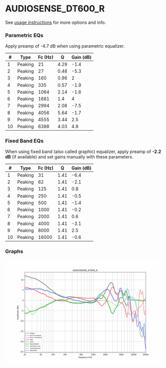 # AUDIOSENSE_DT600_R
See [usage instructions](https://github.com/jaakkopasanen/AutoEq#usage) for more options and info.

### Parametric EQs
Apply preamp of -4.7 dB when using parametric equalizer.

|   # | Type    |   Fc (Hz) |    Q |   Gain (dB) |
|-----|---------|-----------|------|-------------|
|   1 | Peaking |        21 | 4.29 |        -1.4 |
|   2 | Peaking |        27 | 0.48 |        -5.3 |
|   3 | Peaking |       160 | 0.96 |         2   |
|   4 | Peaking |       335 | 0.57 |        -1.9 |
|   5 | Peaking |      1064 | 2.14 |        -1.6 |
|   6 | Peaking |      1681 | 1.4  |         4   |
|   7 | Peaking |      2994 | 2.08 |        -7.5 |
|   8 | Peaking |      4056 | 5.64 |        -1.7 |
|   9 | Peaking |      4555 | 3.44 |         2.5 |
|  10 | Peaking |      6388 | 4.03 |         4.8 |

### Fixed Band EQs
When using fixed band (also called graphic) equalizer, apply preamp of **-2.2 dB** (if available) and set gains manually with these parameters.

|   # | Type    |   Fc (Hz) |    Q |   Gain (dB) |
|-----|---------|-----------|------|-------------|
|   1 | Peaking |        31 | 1.41 |        -6.4 |
|   2 | Peaking |        62 | 1.41 |        -2.1 |
|   3 | Peaking |       125 | 1.41 |         0.8 |
|   4 | Peaking |       250 | 1.41 |        -0.5 |
|   5 | Peaking |       500 | 1.41 |        -1.4 |
|   6 | Peaking |      1000 | 1.41 |        -0.2 |
|   7 | Peaking |      2000 | 1.41 |         0.6 |
|   8 | Peaking |      4000 | 1.41 |        -3.1 |
|   9 | Peaking |      8000 | 1.41 |         2.5 |
|  10 | Peaking |     16000 | 1.41 |        -0.6 |

### Graphs
![](./AUDIOSENSE_DT600_R.png)
